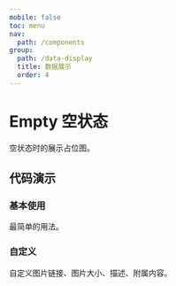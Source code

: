 ```yaml
---
mobile: false
toc: menu
nav:
  path: /components
group:
  path: /data-display
  title: 数据展示
  order: 4
---
```


# Empty 空状态


空状态时的展示占位图。

## 代码演示

### 基本使用

最简单的用法。

<code src="./demo/basic.tsx"></code>

### 自定义

自定义图片链接、图片大小、描述、附属内容。

<code src="./demo/customize.tsx"></code>

<API src="./Empty.tsx" props="className|children|description|image|style"></API>

